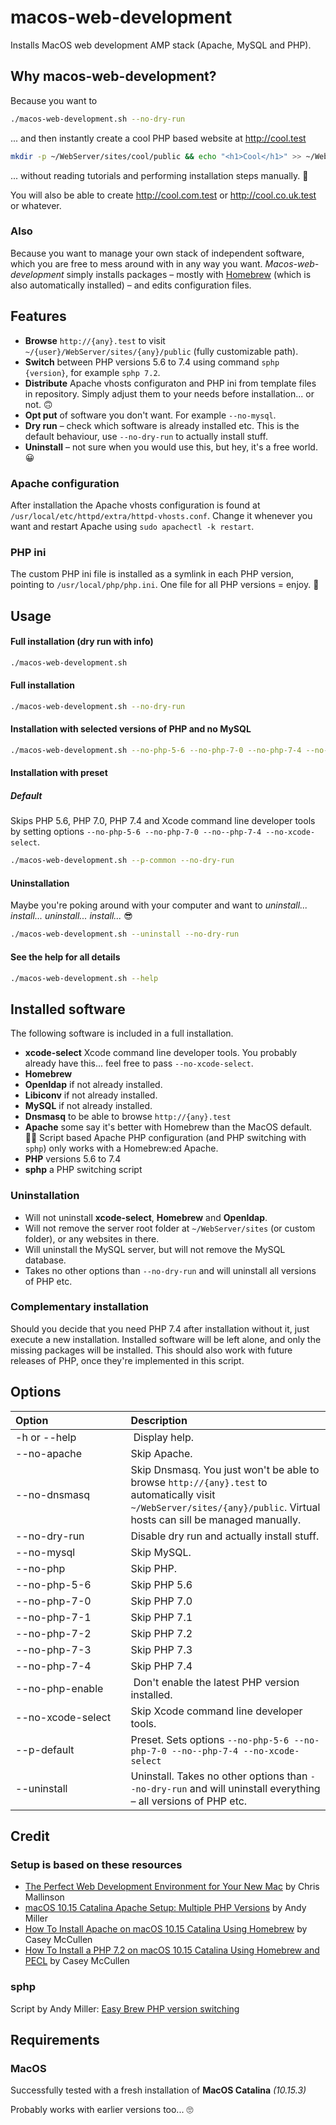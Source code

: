 # macos-web-development

Installs MacOS web development AMP stack (Apache, MySQL and PHP).


## Why macos-web-development?

Because you want to

```bash
./macos-web-development.sh --no-dry-run
```

... and then instantly create a cool PHP based website at http://cool.test

```bash
mkdir -p ~/WebServer/sites/cool/public && echo "<h1>Cool</h1>" >> ~/WebServer/sites/cool/public/index.php
```

... without reading tutorials and performing installation steps manually. 🤩

You will also be able to create http://cool.com.test or http://cool.co.uk.test or whatever.

### Also

Because you want to manage your own stack of independent software, which you are free to mess around with in any way you want. *Macos-web-development* simply installs packages – mostly with [Homebrew](https://brew.sh) (which is also automatically installed) – and edits configuration files.



## Features

- **Browse** `http://{any}.test` to visit `~/{user}/WebServer/sites/{any}/public` (fully customizable path).
- **Switch** between PHP versions 5.6 to 7.4 using command `sphp {version}`, for example `sphp 7.2`.
- **Distribute** Apache vhosts configuraton and PHP ini from template files in repository. Simply adjust them to your needs before installation... or not. 🙃
- **Opt put** of software you don't want. For example `--no-mysql`.
- **Dry run** – check which software is already installed etc. This is the default behaviour, use `--no-dry-run` to actually install stuff.
- **Uninstall** – not sure when you would use this, but hey, it's a free world. 😀

### Apache configuration

After installation the Apache vhosts configuration is found at `/usr/local/etc/httpd/extra/httpd-vhosts.conf`. Change it whenever you want and restart Apache using `sudo apachectl -k restart`.


### PHP ini

The custom PHP ini file is installed as a symlink in each PHP version, pointing to `/usr/local/php/php.ini`. One file for all PHP versions = enjoy. 🥳


## Usage

#### Full installation (dry run with info)

```bash
./macos-web-development.sh
```


#### Full installation

```bash
./macos-web-development.sh --no-dry-run
```


#### Installation with selected versions of PHP and no MySQL

```bash
./macos-web-development.sh --no-php-5-6 --no-php-7-0 --no-php-7-4 --no-mysql --no-dry-run
```


#### Installation with preset

##### Default

Skips PHP 5.6, PHP 7.0, PHP 7.4 and Xcode command line developer tools by setting options `--no-php-5-6 --no-php-7-0 --no--php-7-4 --no-xcode-select`.

```bash
./macos-web-development.sh --p-common --no-dry-run
```


#### Uninstallation

Maybe you're poking around with your computer and want to *uninstall... install... uninstall... install...* 😎

```bash
./macos-web-development.sh --uninstall --no-dry-run
```


#### See the help for all details

```bash
./macos-web-development.sh --help
```


## Installed software

The following software is included in a full installation.

- **xcode-select** Xcode command line developer tools. You probably already have this... feel free to pass `--no-xcode-select`.
- **Homebrew**
- **Openldap** if not already installed.
- **Libiconv** if not already installed.
- **MySQL** if not already installed.
- **Dnsmasq** to be able to browse `http://{any}.test`
- **Apache** some say it's better with Homebrew than the MacOS default. 🤷‍♂️ Script based Apache PHP configuration (and PHP switching with `sphp`) only works with a Homebrew:ed Apache.
- **PHP** versions 5.6 to 7.4
- **sphp** a PHP switching script


### Uninstallation

- Will not uninstall **xcode-select**, **Homebrew** and **Openldap**.
- Will not remove the server root folder at `~/WebServer/sites` (or custom folder), or any websites in there.
- Will uninstall the MySQL server, but will not remove the MySQL database.
- Takes no other options than `--no-dry-run` and will uninstall all versions of PHP etc.


### Complementary installation

Should you decide that you need PHP 7.4 after installation without it, just execute a new installation. Installed software will be left alone, and only the missing packages will be installed. This should also work with future releases of PHP, once they're implemented in this script.


## Options

Option                            | Description
:---              | :---
-h or --help      | Display help.
--no-apache       | Skip Apache.
--no-dnsmasq      | Skip Dnsmasq. You just won't be able to browse `http://{any}.test` to automatically visit `~/WebServer/sites/{any}/public`. Virtual hosts can sill be managed manually.
--no-dry-run      | Disable dry run and actually install stuff.
--no-mysql        | Skip MySQL.
--no-php          | Skip PHP.
--no-php-5-6      | Skip PHP 5.6
--no-php-7-0      | Skip PHP 7.0
--no-php-7-1      | Skip PHP 7.1
--no-php-7-2      | Skip PHP 7.2
--no-php-7-3      | Skip PHP 7.3
--no-php-7-4      | Skip PHP 7.4
--no-php-enable   | Don't enable the latest PHP version installed.
--no-xcode-select | Skip Xcode command line developer tools.
--p-default       | Preset. Sets options `--no-php-5-6 --no-php-7-0 --no--php-7-4 --no-xcode-select`
--uninstall       | Uninstall. Takes no other options than `--no-dry-run` and will uninstall everything – all versions of PHP etc.


## Credit

### Setup is based on these resources

- [The Perfect Web Development Environment for Your New Mac](https://mallinson.ca/posts/5/the-perfect-web-development-environment-for-your-new-mac) by Chris Mallinson
- [macOS 10.15 Catalina Apache Setup: Multiple PHP Versions](https://getgrav.org/blog/macos-catalina-apache-multiple-php-versions) by Andy Miller
- [How To Install Apache on macOS 10.15 Catalina Using Homebrew](https://medium.com/better-programming/how-to-install-apache-on-macos-10-15-catalina-using-homebrew-78373ad962eb) by Casey McCullen
- [How To Install a PHP 7.2 on macOS 10.15 Catalina Using Homebrew and PECL](https://medium.com/better-programming/how-to-install-a-php-7-2-on-macos-10-15-catalina-using-homebrew-and-pecl-ad5b6c9ffb17) by Casey McCullen

### sphp

Script by Andy Miller: [Easy Brew PHP version switching](https://gist.github.com/rhukster/f4c04f1bf59e0b74e335ee5d186a98e2)


## Requirements

### MacOS

Successfully tested with a fresh installation of **MacOS Catalina** *(10.15.3)*

Probably works with earlier versions too... 🙄